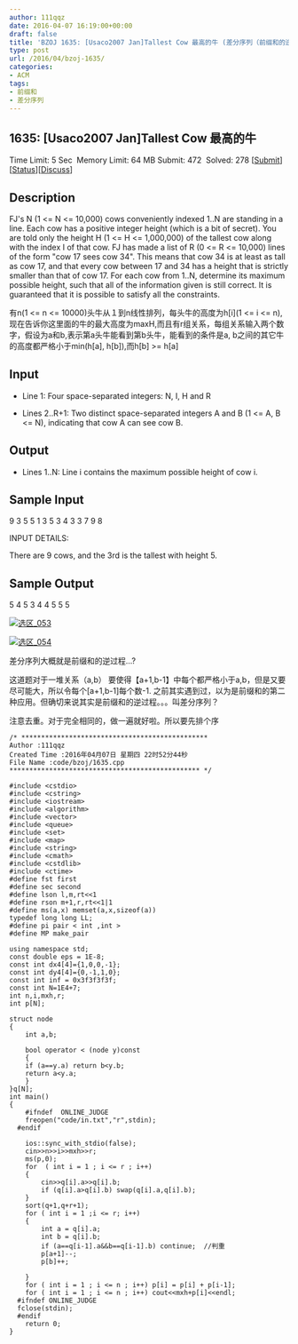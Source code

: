 ```yaml
---
author: 111qqz
date: 2016-04-07 16:19:00+00:00
draft: false
title: 'BZOJ 1635: [Usaco2007 Jan]Tallest Cow 最高的牛 (差分序列（前缀和的逆）)'
type: post
url: /2016/04/bzoj-1635/
categories:
- ACM
tags:
- 前缀和
- 差分序列
---
```





## 1635: [Usaco2007 Jan]Tallest Cow 最高的牛


Time Limit: 5 Sec  Memory Limit: 64 MB
Submit: 472  Solved: 278
[[Submit](http://www.lydsy.com/JudgeOnline/submitpage.php?id=1635)][[Status](http://www.lydsy.com/JudgeOnline/problemstatus.php?id=1635)][[Discuss](http://www.lydsy.com/JudgeOnline/bbs.php?id=1635)]


## Description






FJ's N (1 <= N <= 10,000) cows conveniently indexed 1..N are standing in a line. Each cow has a positive integer height (which is a bit of secret). You are told only the height H (1 <= H <= 1,000,000) of the tallest cow along with the index I of that cow. FJ has made a list of R (0 <= R <= 10,000) lines of the form "cow 17 sees cow 34". This means that cow 34 is at least as tall as cow 17, and that every cow between 17 and 34 has a height that is strictly smaller than that of cow 17. For each cow from 1..N, determine its maximum possible height, such that all of the information given is still correct. It is guaranteed that it is possible to satisfy all the constraints.

有n(1 <= n <= 10000)头牛从１到n线性排列，每头牛的高度为h[i](1 <= i <= n),现在告诉你这里面的牛的最大高度为maxH,而且有r组关系，每组关系输入两个数字，假设为a和b,表示第a头牛能看到第b头牛，能看到的条件是a, b之间的其它牛的高度都严格小于min(h[a], h[b]),而h[b] >= h[a]






## Input






* Line 1: Four space-separated integers: N, I, H and R

* Lines 2..R+1: Two distinct space-separated integers A and B (1 <= A, B <= N), indicating that cow A can see cow B.






## Output






* Lines 1..N: Line i contains the maximum possible height of cow i.






## Sample Input




9 3 5 5
1 3
5 3
4 3
3 7
9 8


INPUT DETAILS:

There are 9 cows, and the 3rd is the tallest with height 5.





## Sample Output




5
4
5
3
4
4
5
5
5








[![选区_053](https://111qqz.com/wordpress/wp-content/uploads/2016/04/选区_053.png)
](https://111qqz.com/wordpress/wp-content/uploads/2016/04/选区_053.png)




[![选区_054](https://111qqz.com/wordpress/wp-content/uploads/2016/04/选区_054.png)
](https://111qqz.com/wordpress/wp-content/uploads/2016/04/选区_054.png)







差分序列大概就是前缀和的逆过程...?




这道题对于一堆关系（a,b） 要使得【a+1,b-1】中每个都严格小于a,b，但是又要尽可能大，所以令每个[a+1,b-1]每个数-1. 之前其实遇到过，以为是前缀和的第二种应用。但确切来说其实是前缀和的逆过程。。。叫差分序列？




注意去重。对于完全相同的，做一遍就好啦。所以要先排个序






 

    
    /* ***********************************************
    Author :111qqz
    Created Time :2016年04月07日 星期四 22时52分44秒
    File Name :code/bzoj/1635.cpp
    ************************************************ */
    
    #include <cstdio>
    #include <cstring>
    #include <iostream>
    #include <algorithm>
    #include <vector>
    #include <queue>
    #include <set>
    #include <map>
    #include <string>
    #include <cmath>
    #include <cstdlib>
    #include <ctime>
    #define fst first
    #define sec second
    #define lson l,m,rt<<1
    #define rson m+1,r,rt<<1|1
    #define ms(a,x) memset(a,x,sizeof(a))
    typedef long long LL;
    #define pi pair < int ,int >
    #define MP make_pair
    
    using namespace std;
    const double eps = 1E-8;
    const int dx4[4]={1,0,0,-1};
    const int dy4[4]={0,-1,1,0};
    const int inf = 0x3f3f3f3f;
    const int N=1E4+7;
    int n,i,mxh,r;
    int p[N];
    
    struct node
    {
        int a,b;
    
        bool operator < (node y)const
        {
    	if (a==y.a) return b<y.b;
    	return a<y.a;
        }
    }q[N];
    int main()
    {
    	#ifndef  ONLINE_JUDGE 
    	freopen("code/in.txt","r",stdin);
      #endif
    
    	ios::sync_with_stdio(false);
    	cin>>n>>i>>mxh>>r;
    	ms(p,0);
    	for  ( int i = 1 ; i <= r ; i++) 
    	{
    	    cin>>q[i].a>>q[i].b;
    	    if (q[i].a>q[i].b) swap(q[i].a,q[i].b);
    	}
    	sort(q+1,q+r+1);
    	for ( int i = 1 ;i <= r; i++)
    	{
    	    int a = q[i].a;
    	    int b = q[i].b;
    	    if (a==q[i-1].a&&b==q[i-1].b) continue;  //判重
    	    p[a+1]--;
    	    p[b]++;
    
    	}
    	for ( int i = 1 ; i <= n ; i++) p[i] = p[i] + p[i-1];
    	for ( int i = 1 ; i <= n ; i++) cout<<mxh+p[i]<<endl;
      #ifndef ONLINE_JUDGE  
      fclose(stdin);
      #endif
        return 0;
    }
    



